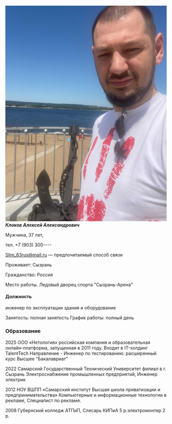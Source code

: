 ![Фото](f7b8d78e-6457-49b4-bc6f-d40886eb6a46.jpg)
_**Клоков 
Алексей 
Александрович**_

Мужчина, 37 лет, 

тел. +7 (903) 300----

Slim_63rus@mail.ru — предпочитаемый способ связи

Проживает: Сызрань

Гражданство: Россия

Место работы. Ледовый дворец спорта "Сызрань-Арена"

#### Должность 
инженер по эксплуатации здания и оборудование 

Занятость: полная занятость
График работы: полный день


### Образование

2025 ООО «Нетология» российская компания и образовательная онлайн-платформа, запущенная в 2011 году. Входит в IT-холдинг TalentTech
Направление - Инженер по тестированию: расширенный курс
Высшее "Бакалавриат"

2022	Самарский Государственный Технический Университет филиал в г. Сызрань
Электроснабжение промышленных предприятий, Инженер электрик

2012	НОУ ВШПП «Самарский институт Высшая школа приватизации и предпринимательства»
Компьютерные и информационные технологии в рекламе, Специалист по рекламе.

2008	Губернский колледж
АТПиП, Слесарь КИПиА 5 р.электромонтер 2 р.
